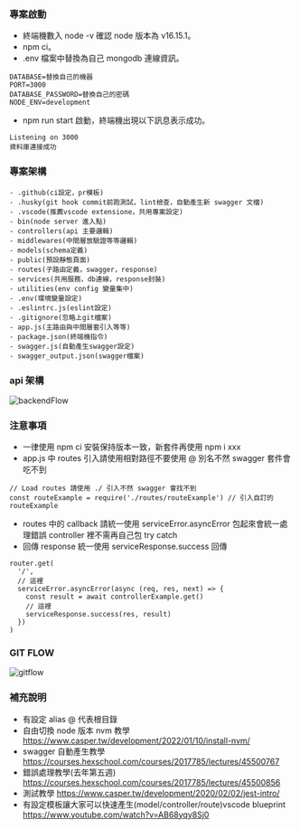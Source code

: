 ### 專案啟動
- 終端機數入 node -v 確認 node 版本為 v16.15.1。
- npm ci。
- .env 檔案中替換為自己 mongodb 連線資訊。
```
DATABASE=替換自己的機器
PORT=3000
DATABASE_PASSWORD=替換自己的密碼
NODE_ENV=development
```
- npm run start 啟動，終端機出現以下訊息表示成功。
```
Listening on 3000
資料庫連接成功
```
### 專案架構
```
- .github(ci設定，pr模板)
- .husky(git hook commit前跑測試，lint檢查，自動產生新 swagger 文檔)
- .vscode(推薦vscode extensione，共用專案設定)
- bin(node server 進入點)
- controllers(api 主要邏輯)
- middlewares(中間層放驗證等等邏輯)
- models(schema定義)
- public(預設靜態頁面)
- routes(子路由定義，swagger，response)
- services(共用服務，db連線，response封裝)
- utilities(env config 變量集中)
- .env(環境變量設定)
- .eslintrc.js(eslint設定)
- .gitignore(忽略上git檔案)
- app.js(主路由與中間層套引入等等)
- package.json(終端機指令)
- swagger.js(自動產生swagger設定)
- swagger_output.json(swagger檔案)
```
### api 架構
![backendFlow](https://user-images.githubusercontent.com/97425372/230048798-7af8b0f5-c89f-4f16-8c38-c8f790f6c99b.png)

### 注意事項
- 一律使用 npm ci 安裝保持版本一致，新套件再使用 npm i xxx
- app.js 中 routes 引入請使用相對路徑不要使用 @ 別名不然 swagger 套件會吃不到
```
// Load routes 請使用 ./ 引入不然 swagger 會找不到
const routeExample = require('./routes/routeExample') // 引入自訂的 routeExample
```
- routes 中的 callback 請統一使用 serviceError.asyncError 包起來會統一處理錯誤 controller 裡不需再自己包 try catch
- 回傳 response 統一使用 serviceResponse.success 回傳
```
router.get(
  '/',
  // 這裡
  serviceError.asyncError(async (req, res, next) => {
    const result = await controllerExample.get()
    // 這裡
    serviceResponse.success(res, result)
  })
)
```


### GIT FLOW
![gitflow](https://user-images.githubusercontent.com/97425372/230048743-f5e504f1-7cf1-4946-8a87-02a32017a42c.png)

### 補充說明
- 有設定 alias @ 代表根目錄
- 自由切換 node 版本 nvm 教學 https://www.casper.tw/development/2022/01/10/install-nvm/
- swagger 自動產生教學
https://courses.hexschool.com/courses/2017785/lectures/45500767
- 錯誤處理教學(去年第五週)
https://courses.hexschool.com/courses/2017785/lectures/45500856
- 測試教學
https://www.casper.tw/development/2020/02/02/jest-intro/
- 有設定模板讓大家可以快速產生(model/controller/route)vscode blueprint 
https://www.youtube.com/watch?v=AB68yqy8Sj0


